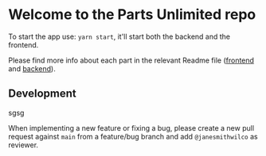# Welcome to the Parts Unlimited repo

To start the app use: `yarn start`, it'll start both the backend and the frontend.

Please find more info about each part in the relevant Readme file ([frontend](frontend/readme.md) and [backend](backend/README.md)).

## Development

sgsg

When implementing a new feature or fixing a bug, please create a new pull request against `main` from a feature/bug branch and add `@janesmithwilco` as reviewer.
